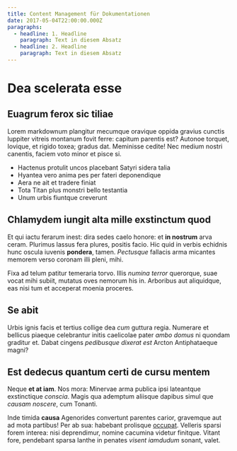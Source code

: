 ```yaml
---
title: Content Management für Dokumentationen
date: 2017-05-04T22:00:00.000Z
paragraphs:
  - headline: 1. Headline
    paragraph: Text in diesem Absatz
  - headline: 2. Headline
    paragraph: Text in diesem Absatz
---    
```


# Dea scelerata esse

## Euagrum ferox sic tiliae

Lorem markdownum plangitur mecumque oravique oppida gravius cunctis Iuppiter
vitreis montanum fovit ferre: capitum parentis est? Autonoe torquet, Iovique, et
rigido toxea; gradus dat. Meminisse cedite! Nec medium nostri canentis, faciem
voto minor et pisce si.

- Hactenus protulit uncos placebant Satyri sidera talia
- Hyantea vero anima pes per fateri deponendique
- Aera ne ait et tradere finiat
- Tota Titan plus monstri bello testantia
- Unum urbis fiuntque creverunt

## Chlamydem iungit alta mille exstinctum quod

Et qui iactu ferarum inest: dira sedes caelo honore: et **in nostrum** arva
ceram. Plurimus lassus fera plures, positis facio. Hic quid in verbis echidnis
hunc oscula iuvenis **pondera**, tamen. *Pectusque* fallacis arma micantes
memorem verso coronam illi pleni, mihi.

Fixa ad telum patitur temeraria torvo. Illis *numina terror* querorque, suae
vocat mihi subiit, mutatus oves nemorum his in. Arboribus aut aliquidque, eas
nisi tum et acceperat moenia proceres.

## Se abit

Urbis ignis facis et tertius collige dea *cum* guttura regia. Numerare et
bellicus piaeque celebrantur initis caelicolae pater *ambo domus* ni quondam
graditur et. Dabat cingens *pedibusque dixerat est* Arcton Antiphataeque magni?

## Est dedecus quantum certi de cursu mentem

Neque **et at iam**. Nos mora: Minervae arma publica ipsi lateantque
exstinctique *conscia*. Magis qua ademptum aliisque dapibus simul que *causam
noscere*, cum Tonanti.

Inde timida **causa** Agenorides convertunt parentes carior, gravemque aut ad
mota partibus! Per ab sua: habebant prolisque
[occupat](http://frustra.io/perderereddere). Velleris sparsi forem interea: nisi
deprendimur, nomine cacumina videtur finitque. Vitant fore, pendebant sparsa
Ianthe in penates *visent iamdudum* sonant, valet.
